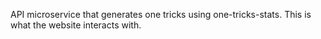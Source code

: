 API microservice that generates one tricks using one-tricks-stats. This is what the website interacts with.